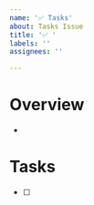 ```yaml
---
name: '✅ Tasks'
about: Tasks Issue
title: '✅ '
labels: ''
assignees: ''

---
```


# Overview

* 

# Tasks

- [ ] 
